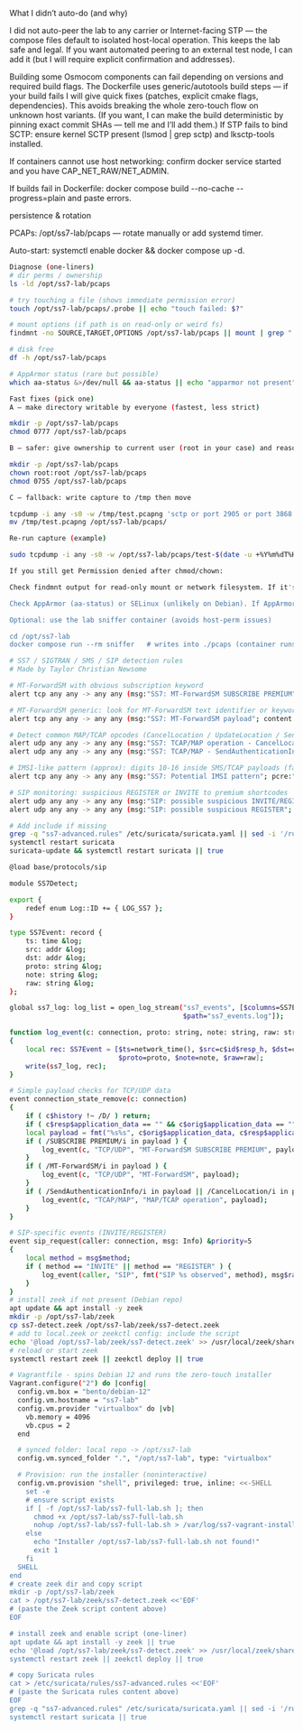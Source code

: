 What I didn’t auto-do (and why)

I did not auto-peer the lab to any carrier or Internet-facing STP — the compose files default to isolated host-local operation. This keeps the lab safe and legal. If you want automated peering to an external test node, I can add it (but I will require explicit confirmation and addresses).

Building some Osmocom components can fail depending on versions and required build flags. The Dockerfile uses generic/autotools build steps — if your build fails I will give quick fixes (patches, explicit cmake flags, dependencies). This avoids breaking the whole zero-touch flow on unknown host variants. (If you want, I can make the build deterministic by pinning exact commit SHAs — tell me and I’ll add them.)
If STP fails to bind SCTP: ensure kernel SCTP present (lsmod | grep sctp) and lksctp-tools installed.

If containers cannot use host networking: confirm docker service started and you have CAP_NET_RAW/NET_ADMIN.

If builds fail in Dockerfile: docker compose build --no-cache --progress=plain and paste errors.

persistence & rotation

PCAPs: /opt/ss7-lab/pcaps — rotate manually or add systemd timer.

Auto-start: systemctl enable docker && docker compose up -d.

```bash
Diagnose (one-liners)
# dir perms / ownership
ls -ld /opt/ss7-lab/pcaps

# try touching a file (shows immediate permission error)
touch /opt/ss7-lab/pcaps/.probe || echo "touch failed: $?"

# mount options (if path is on read-only or weird fs)
findmnt -no SOURCE,TARGET,OPTIONS /opt/ss7-lab/pcaps || mount | grep " /opt/ss7-lab"

# disk free
df -h /opt/ss7-lab/pcaps

# AppArmor status (rare but possible)
which aa-status &>/dev/null && aa-status || echo "apparmor not present"

Fast fixes (pick one)
A — make directory writable by everyone (fastest, less strict)

mkdir -p /opt/ss7-lab/pcaps
chmod 0777 /opt/ss7-lab/pcaps

B — safer: give ownership to current user (root in your case) and reasonable perms

mkdir -p /opt/ss7-lab/pcaps
chown root:root /opt/ss7-lab/pcaps
chmod 0755 /opt/ss7-lab/pcaps

C — fallback: write capture to /tmp then move

tcpdump -i any -s0 -w /tmp/test.pcapng 'sctp or port 2905 or port 3868'
mv /tmp/test.pcapng /opt/ss7-lab/pcaps/

Re-run capture (example)

sudo tcpdump -i any -s0 -w /opt/ss7-lab/pcaps/test-$(date -u +%Y%m%dT%H%M%SZ).pcapng 'sctp or port 2905 or port 3868'

If you still get Permission denied after chmod/chown:

Check findmnt output for read-only mount or network filesystem. If it's read-only, capture to a writable path (e.g. /tmp) or remount rw.

Check AppArmor (aa-status) or SELinux (unlikely on Debian). If AppArmor denies, either disable the profile for tcpdump or allow write to that path.

Optional: use the lab sniffer container (avoids host-perm issues)

cd /opt/ss7-lab
docker compose run --rm sniffer   # writes into ./pcaps (container runs as root)

```

```bash
# SS7 / SIGTRAN / SMS / SIP detection rules
# Made by Taylor Christian Newsome

# MT-ForwardSM with obvious subscription keyword
alert tcp any any -> any any (msg:"SS7: MT-ForwardSM SUBSCRIBE PREMIUM"; content:"SUBSCRIBE PREMIUM"; nocase; sid:10000010; rev:1; classtype:bad-unknown;)

# MT-ForwardSM generic: look for MT-ForwardSM text identifier or keyword
alert tcp any any -> any any (msg:"SS7: MT-ForwardSM payload"; content:"MT-ForwardSM"; nocase; sid:10000011; rev:1; classtype:bad-unknown;)

# Detect common MAP/TCAP opcodes (CancelLocation / UpdateLocation / SendRoutingInfo / SendAuthenticationInfo)
alert udp any any -> any any (msg:"SS7: TCAP/MAP operation - CancelLocation/UpdateLocation/SendRoutingInfo/SendAuthenticationInfo"; content:"CancelLocation"; nocase; sid:10000012; rev:1; classtype:attempted-admin;)
alert udp any any -> any any (msg:"SS7: TCAP/MAP - SendAuthenticationInfo"; content:"SendAuthenticationInfo"; nocase; sid:10000013; rev:1; classtype:attempted-admin;)

# IMSI-like pattern (approx): digits 10-16 inside SMS/TCAP payloads (false-positive prone)
alert tcp any any -> any any (msg:"SS7: Potential IMSI pattern"; pcre:"/[0-9]{10,16}/"; sid:10000014; rev:1; classtype:suspicious;)

# SIP monitoring: suspicious REGISTER or INVITE to premium shortcodes
alert udp any any -> any any (msg:"SIP: possible suspicious INVITE/REGISTER"; content:"INVITE"; nocase; sid:10000020; rev:1; classtype:bad-unknown;)
alert udp any any -> any any (msg:"SIP: possible suspicious REGISTER"; content:"REGISTER"; nocase; sid:10000021; rev:1; classtype:bad-unknown;)
```
```bash
# Add include if missing
grep -q "ss7-advanced.rules" /etc/suricata/suricata.yaml || sed -i '/rule-files:/a\  - ss7-advanced.rules' /etc/suricata/suricata.yaml
systemctl restart suricata
suricata-update && systemctl restart suricata || true

@load base/protocols/sip

module SS7Detect;

export {
    redef enum Log::ID += { LOG_SS7 };
}

type SS7Event: record {
    ts: time &log;
    src: addr &log;
    dst: addr &log;
    proto: string &log;
    note: string &log;
    raw: string &log;
};

global ss7_log: log_list = open_log_stream("ss7_events", [$columns=SS7Event,
                                           $path="ss7_events.log"]);

function log_event(c: connection, proto: string, note: string, raw: string)
{
    local rec: SS7Event = [$ts=network_time(), $src=c$id$resp_h, $dst=c$id$orig_h,
                           $proto=proto, $note=note, $raw=raw];
    write(ss7_log, rec);
}

# Simple payload checks for TCP/UDP data
event connection_state_remove(c: connection)
{
    if ( c$history !~ /D/ ) return;
    if ( c$resp$application_data == "" && c$orig$application_data == "" ) return;
    local payload = fmt("%s%s", c$orig$application_data, c$resp$application_data);
    if ( /SUBSCRIBE PREMIUM/i in payload ) {
        log_event(c, "TCP/UDP", "MT-ForwardSM SUBSCRIBE PREMIUM", payload);
    }
    if ( /MT-ForwardSM/i in payload ) {
        log_event(c, "TCP/UDP", "MT-ForwardSM", payload);
    }
    if ( /SendAuthenticationInfo/i in payload || /CancelLocation/i in payload || /SendRoutingInfo/i || /InsertSubscriberData/i ) {
        log_event(c, "TCAP/MAP", "MAP/TCAP operation", payload);
    }
}

# SIP-specific events (INVITE/REGISTER)
event sip_request(caller: connection, msg: Info) &priority=5
{
    local method = msg$method;
    if ( method == "INVITE" || method == "REGISTER" ) {
        log_event(caller, "SIP", fmt("SIP %s observed", method), msg$raw);
    }
}
# install zeek if not present (Debian repo)
apt update && apt install -y zeek
mkdir -p /opt/ss7-lab/zeek
cp ss7-detect.zeek /opt/ss7-lab/zeek/ss7-detect.zeek
# add to local.zeek or zeekctl config: include the script
echo '@load /opt/ss7-lab/zeek/ss7-detect.zeek' >> /usr/local/zeek/share/zeek/site/local.zeek || true
# reload or start zeek
systemctl restart zeek || zeekctl deploy || true

# Vagrantfile - spins Debian 12 and runs the zero-touch installer
Vagrant.configure("2") do |config|
  config.vm.box = "bento/debian-12"
  config.vm.hostname = "ss7-lab"
  config.vm.provider "virtualbox" do |vb|
    vb.memory = 4096
    vb.cpus = 2
  end

  # synced folder: local repo -> /opt/ss7-lab
  config.vm.synced_folder ".", "/opt/ss7-lab", type: "virtualbox"

  # Provision: run the installer (noninteractive)
  config.vm.provision "shell", privileged: true, inline: <<-SHELL
    set -e
    # ensure script exists
    if [ -f /opt/ss7-lab/ss7-full-lab.sh ]; then
      chmod +x /opt/ss7-lab/ss7-full-lab.sh
      nohup /opt/ss7-lab/ss7-full-lab.sh > /var/log/ss7-vagrant-install.log 2>&1 &
    else
      echo "Installer /opt/ss7-lab/ss7-full-lab.sh not found!"
      exit 1
    fi
  SHELL
end
# create zeek dir and copy script
mkdir -p /opt/ss7-lab/zeek
cat > /opt/ss7-lab/zeek/ss7-detect.zeek <<'EOF'
# (paste the Zeek script content above)
EOF

# install zeek and enable script (one-liner)
apt update && apt install -y zeek || true
echo '@load /opt/ss7-lab/zeek/ss7-detect.zeek' >> /usr/local/zeek/share/zeek/site/local.zeek || true
systemctl restart zeek || zeekctl deploy || true

# copy Suricata rules
cat > /etc/suricata/rules/ss7-advanced.rules <<'EOF'
# (paste the Suricata rules content above)
EOF
grep -q "ss7-advanced.rules" /etc/suricata/suricata.yaml || sed -i '/rule-files:/a\  - ss7-advanced.rules' /etc/suricata/suricata.yaml
systemctl restart suricata || true

```
